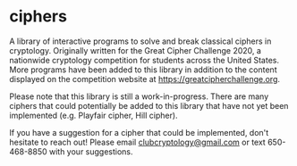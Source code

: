 # ciphers

A library of interactive programs to solve and break classical ciphers in cryptology. Originally written for the Great Cipher Challenge 2020, a nationwide cryptology competition for students across the United States. More programs have been added to this library in addition to the content displayed on the competition website at https://greatcipherchallenge.org. 

Please note that this library is still a work-in-progress. There are many ciphers that could potentially be added to this library that have not yet been implemented (e.g. Playfair cipher, Hill cipher). 

 If you have a suggestion for a cipher that could be implemented, don't hesitate to reach out! Please email clubcryptology@gmail.com or text 650-468-8850 with your suggestions.

